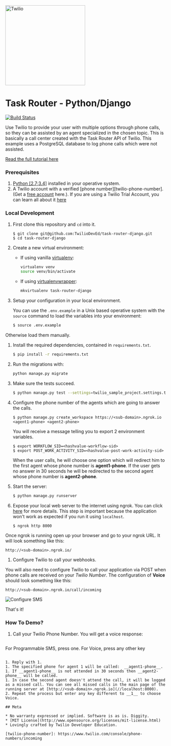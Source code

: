 <a href="https://www.twilio.com">
  <img src="https://static0.twilio.com/marketing/bundles/marketing/img/logos/wordmark-red.svg" alt="Twilio" width="250" />
</a>

# Task Router - Python/Django
[![Build Status](https://travis-ci.org/TwilioDevEd/task-router-django.svg?branch=master)](https://travis-ci.org/TwilioDevEd/task-router-django)

 Use Twilio to provide your user with multiple options through phone calls, so they can be assisted by an agent specialized in the chosen topic. This is basically a call center created with the Task Router API of Twilio. This example uses a PostgreSQL database to log phone calls which were not assisted.

[Read the full tutorial here](//www.twilio.com/docs/tutorials/walkthrough/task-router/python/django)

### Prerequisites

1. [Python [2.7;3.4]](https://www.python.org/downloads/) installed in your operative system.
1. A Twilio account with a verified [phone number][twilio-phone-number]. (Get a [free account](//www.twilio.com/try-twilio?utm_campaign=tutorials&utm_medium=readme)
here.).  If you are using a Twilio Trial Account, you can learn all about it [here](https://www.twilio.com/help/faq/twilio-basics/how-does-twilios-free-trial-work)

### Local Development

1. First clone this repository and `cd` into it.
   ```
   $ git clone git@github.com:TwilioDevEd/task-router-django.git
   $ cd task-router-django
   ```

1. Create a new virtual environment:
   - If using vanilla [virtualenv](https://virtualenv.pypa.io/en/latest/):

       ```bash
       virtualenv venv
       source venv/bin/activate
       ```

   - If using [virtualenvwrapper](https://virtualenvwrapper.readthedocs.org/en/latest/):

       ```bash
       mkvirtualenv task-router-django
       ```

1. Setup your configuration in your local environment.

   You can use the `.env.example` in a Unix based operative system with the `source` command to load the variables into your environment:

   ```bash
   $ source .env.example
   ```

 Otherwise load them manually.

1. Install the required dependencies, contained in `requirements.txt`.

   ```bash
   $ pip install -r requirements.txt
   ```

1. Run the migrations with:

   ```bash
   python manage.py migrate
   ```

1. Make sure the tests succeed.

   ```bash
   $ python manage.py test --settings=twilio_sample_project.settings.test
   ```

1. Configure the phone number of the agents which are going to answer the calls.
    ```
   $ python manage.py create_workspace https://<sub-domain>.ngrok.io <agent1-phone> <agent2-phone>
    ```
   You will receive a message telling you to export 2 environment variables.

    ```
   $ export WORKFLOW_SID=<hashvalue-workflow-sid>
   $ export POST_WORK_ACTIVITY_SID=<hashvalue-post-work-activity-sid>
    ```

   When the user calls, he will choose one option which will redirect him to the first agent whose phone number is __agent1-phone__. If the user gets no answer in 30 seconds he will be redirected to the second agent whose phone number is __agent2-phone__.

1. Start the server:

   ```bash
   $ python manage.py runserver
   ```

1. Expose your local web server to the internet using ngrok. You can click [here](https://www.twilio.com/blog/2015/09/6-awesome-reasons-to-use-ngrok-when-testing-webhooks.html) for more details. This step is important because the application won't work as expected if you run it using `localhost`.

   ```bash
   $ ngrok http 8000
   ```
Once ngrok is running open up your browser and go to your ngrok URL. It will look something like this:

  `http://<sub-domain>.ngrok.io/`

1. Configure Twilio to call your webhooks.

 You will also need to configure Twilio to call your application via POST when phone calls are received on your _Twilio Number_. The configuration of **Voice** should look something like this:

  ```
  http://<sub-domain>.ngrok.io/call/incoming
  ```

  ![Configure SMS](http://howtodocs.s3.amazonaws.com/twilio-number-config-all-med.gif)

That's it!

### How To Demo?

1. Call your Twilio Phone Number. You will get a voice response:

   ```txt
  For Programmable SMS, press one. For Voice, press any other key
  ```

1. Reply with 1.
1. The specified phone for agent 1 will be called:  __agent1-phone__.
1. If __agent1-phone__ is not attended in 30 seconds then __agent2-phone__ will be called.
1. In case the second agent doesn't attend the call, it will be logged as a missed call. You can see all missed calls in the main page of the running server at [http://<sub-domain>.ngrok.io](//localhost:8000).
2. Repeat the process but enter any key different to __1__ to choose Voice.

## Meta

* No warranty expressed or implied. Software is as is. Diggity.
* [MIT License](http://www.opensource.org/licenses/mit-license.html)
* Lovingly crafted by Twilio Developer Education.

[twilio-phone-number]: https://www.twilio.com/console/phone-numbers/incoming
